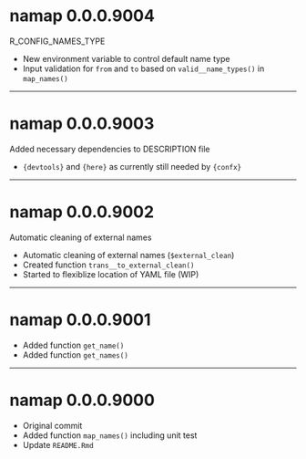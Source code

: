 # namap 0.0.0.9004

R_CONFIG_NAMES_TYPE

- New environment variable to control default name type
- Input validation for `from` and `to` based on `valid__name_types()` in
`map_names()`

--------------------------------------------------------------------------------

# namap 0.0.0.9003

Added necessary dependencies to DESCRIPTION file

- `{devtools}` and `{here}` as currently still needed by `{confx}`

--------------------------------------------------------------------------------

# namap 0.0.0.9002

Automatic cleaning of external names

- Automatic cleaning of external names (`$external_clean`)
- Created function `trans__to_external_clean()`
- Started to flexiblize location of YAML file (WIP)

--------------------------------------------------------------------------------

# namap 0.0.0.9001

- Added function `get_name()`
- Added function `get_names()`

--------------------------------------------------------------------------------

# namap 0.0.0.9000

- Original commit
- Added function `map_names()` including unit test
- Update `README.Rmd`

